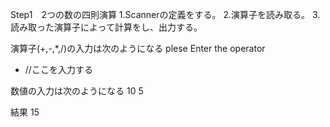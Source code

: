 Step1　2つの数の四則演算
1.Scannerの定義をする。
2.演算子を読み取る。
3.読み取った演算子によって計算をし、出力する。

演算子(+,-,*,/)の入力は次のようになる
plese Enter the operator
+ //ここを入力する

数値の入力は次のようになる
10 5

結果
15
